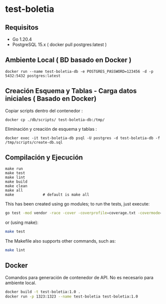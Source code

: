 # test-boletia

## Requisitos

* Go 1.20.4
* PostgreSQL 15.x ( docker pull postgres:latest )
## Ambiente Local ( BD basado en Docker )

```
docker run --name test-boletia-db -e POSTGRES_PASSWORD=123456 -d -p 5432:5432 postgres:latest
```

## Creación Esquema y Tablas - Carga datos iniciales ( Basado en Docker)

Copiar scripts dentro del contenedor : 
```
docker cp ./db/scripts/ test-boletia-db:/tmp/
```
Eliminación y creación de esquema y tablas :
```
docker exec -it test-boletia-db psql -U postgres -d test-boletia-db -f /tmp/scripts/create-db.sql
```


## Compilación y Ejecución

```
make run
make test
make lint
make build
make clean
make all
make             # default is make all
```

This has been created using go modules; to run the tests, just execute:

```bash
go test -mod vendor -race -cover -coverprofile=coverage.txt -covermode=atomic ./...
```

or (using make):

```bash
make test
```

The Makefile also supports other commands, such as:

```bash
make lint
```

## Docker

Comandos para generación de contenedor de API. No es necesario para ambiente local.
```bash
docker build -t test-boletia:1.0 .
docker run -p 1323:1323 --name test-boletia test-boletia:1.0
```